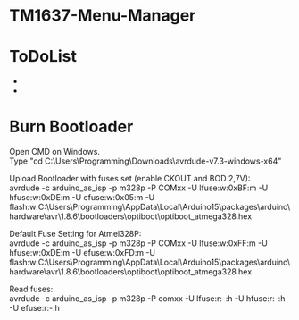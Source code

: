 # TM1637-Menu-Manager

# ToDoList

  * 
  * 

# Burn Bootloader

  Open CMD on Windows.  
  Type "cd C:\Users\Programming\Downloads\avrdude-v7.3-windows-x64"  
  
  Upload Bootloader with fuses set (enable CKOUT and BOD 2,7V):  
  avrdude -c arduino_as_isp -p m328p -P COMxx -U lfuse:w:0xBF:m -U hfuse:w:0xDE:m -U efuse:w:0x05:m -U flash:w:C:\Users\Programming\AppData\Local\Arduino15\packages\arduino\hardware\avr\1.8.6\bootloaders\optiboot\optiboot_atmega328.hex
  
  Default Fuse Setting for Atmel328P:  
  avrdude -c arduino_as_isp -p m328p -P COMxx -U lfuse:w:0xFF:m -U hfuse:w:0xDE:m -U efuse:w:0xFD:m -U flash:w:C:\Users\Programming\AppData\Local\Arduino15\packages\arduino\hardware\avr\1.8.6\bootloaders\optiboot\optiboot_atmega328.hex
  
  Read fuses:  
  avrdude -c arduino_as_isp -p m328p -P comxx -U lfuse:r:-:h -U hfuse:r:-:h -U efuse:r:-:h

 
